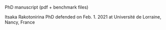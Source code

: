 PhD manuscript (pdf + benchmark files)

Itsaka Rakotonirina
PhD defended on Feb. 1. 2021 at Université de Lorraine, Nancy, France
